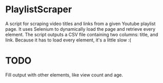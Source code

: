 # PlaylistScraper

A script for scraping video titles and links from a given Youtube playlist page. It uses Selenium to dynamically load the page and retrieve every element. The script outputs a CSV file containing two columns: title, and link.
Because it has to load every element, it's a little slow :(

# TODO
Fill output with other elements, like view count and age.
